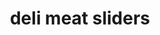 ---
servings:
notes:
directions: |-
  Cut rolls in half and spread mayo onto 1 side of the rolls
  Place a slice or two of ham and slice of swiss cheese in roll
  Replace the top of the rolls and bunch them closely together into a baking dish
  In a medium bowl, whisk together poppy seeds, dijon mustard, melted butter, onion powder and worcestershire sauce
  Pour sauce over the rolls, just covering the tops
  Cover with foil and let sit for 10 minutes
  Bake at 350 degrees for 10 minutes or until cheese is melted
  Uncover and cook for additional 2 minutes until tops are slightly browned and crisp
  Serve warm
ingredients: |-
  24 slices of deli honey ham
  6 slices of swiss cheese, cut into fourths
  1/3 cup mayonnaise
  1 tablespoon poppy seeds
  1 1/2 tablespoons dijon mustard
  1/2 cup butter melted
  1 tablespoon onion powder
  1/2 teaspoon worcestershire sauce
  2 packages (12 count) kings hawaiian original hawaiian sweet dinner rolls
rating: 4
ease: easy
category: appetizer
href: 'https://www.kingshawaiian.com/recipes/hawaiian-ham--swiss-slider'
totalTime:
cookTime:
prepTime:
title: deli meat sliders
path: /deli-meat-sliders
---